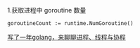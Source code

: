 1.获取进程中 goroutine 数量
```
goroutineCount := runtime.NumGoroutine()
```



[写了一年golang，来聊聊进程、线程与协程](https://mp.weixin.qq.com/s/Tek6WIiDO6Oj7pitKl3v9Q)
